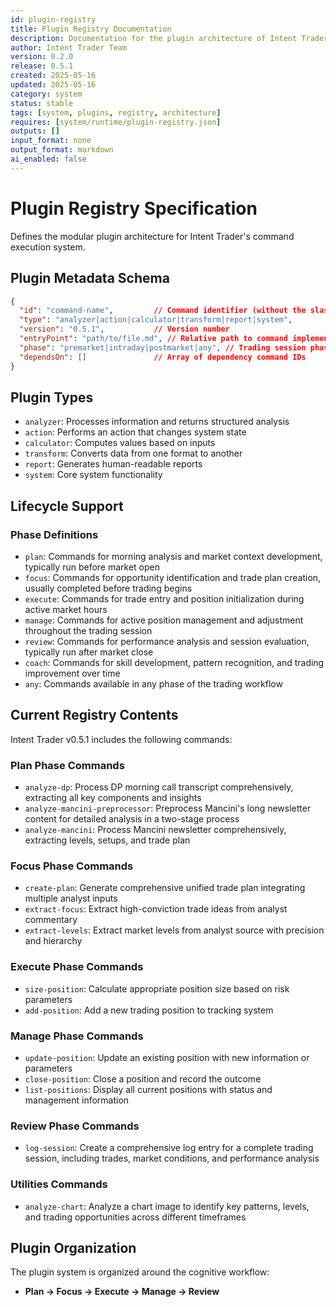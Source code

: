 ```yaml
---
id: plugin-registry
title: Plugin Registry Documentation
description: Documentation for the plugin architecture of Intent Trader
author: Intent Trader Team
version: 0.2.0
release: 0.5.1
created: 2025-05-16
updated: 2025-05-16
category: system
status: stable
tags: [system, plugins, registry, architecture]
requires: [system/runtime/plugin-registry.json]
outputs: []
input_format: none
output_format: markdown
ai_enabled: false
---
```


# Plugin Registry Specification

Defines the modular plugin architecture for Intent Trader's command execution system.

## Plugin Metadata Schema

```json
{
  "id": "command-name",         // Command identifier (without the slash)
  "type": "analyzer|action|calculator|transform|report|system",
  "version": "0.5.1",           // Version number
  "entryPoint": "path/to/file.md", // Relative path to command implementation
  "phase": "premarket|intraday|postmarket|any", // Trading session phase
  "dependsOn": []               // Array of dependency command IDs
}
```

## Plugin Types

- `analyzer`: Processes information and returns structured analysis
- `action`: Performs an action that changes system state
- `calculator`: Computes values based on inputs
- `transform`: Converts data from one format to another
- `report`: Generates human-readable reports
- `system`: Core system functionality

## Lifecycle Support

### Phase Definitions
- `plan`: Commands for morning analysis and market context development, typically run before market open
- `focus`: Commands for opportunity identification and trade plan creation, usually completed before trading begins
- `execute`: Commands for trade entry and position initialization during active market hours
- `manage`: Commands for active position management and adjustment throughout the trading session
- `review`: Commands for performance analysis and session evaluation, typically run after market close
- `coach`: Commands for skill development, pattern recognition, and trading improvement over time
- `any`: Commands available in any phase of the trading workflow

## Current Registry Contents

Intent Trader v0.5.1 includes the following commands:

### Plan Phase Commands
- `analyze-dp`: Process DP morning call transcript comprehensively, extracting all key components and insights
- `analyze-mancini-preprocessor`: Preprocess Mancini's long newsletter content for detailed analysis in a two-stage process
- `analyze-mancini`: Process Mancini newsletter comprehensively, extracting levels, setups, and trade plan

### Focus Phase Commands
- `create-plan`: Generate comprehensive unified trade plan integrating multiple analyst inputs
- `extract-focus`: Extract high-conviction trade ideas from analyst commentary
- `extract-levels`: Extract market levels from analyst source with precision and hierarchy

### Execute Phase Commands
- `size-position`: Calculate appropriate position size based on risk parameters
- `add-position`: Add a new trading position to tracking system

### Manage Phase Commands
- `update-position`: Update an existing position with new information or parameters
- `close-position`: Close a position and record the outcome
- `list-positions`: Display all current positions with status and management information

### Review Phase Commands
- `log-session`: Create a comprehensive log entry for a complete trading session, including trades, market conditions, and performance analysis

### Utilities Commands
- `analyze-chart`: Analyze a chart image to identify key patterns, levels, and trading opportunities across different timeframes

## Plugin Organization

The plugin system is organized around the cognitive workflow:
- **Plan → Focus → Execute → Manage → Review**
